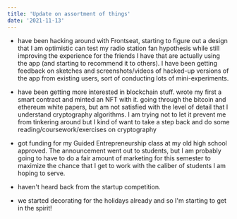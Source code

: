 ```yaml
---
title: 'Update on assortment of things'
date: '2021-11-13'
---
```


 * have been hacking around with Frontseat, starting to figure out a design that I am optimistic can test my radio station fan hypothesis while still improving the experience for the friends I have that are actually using the app (and starting to recommend it to others). I have been getting feedback on sketches and screenshots/videos of hacked-up versions of the app from existing users, sort of conducting lots of mini-experiments.

 * have been getting more interested in blockchain stuff. wrote my first a smart contract and minted an NFT with it. going through the bitcoin and ethereum white papers, but am not satisfied with the level of detail that I understand cryptography algorithms. I am trying not to let it prevent me from tinkering around but I kind of want to take a step back and do some reading/coursework/exercises on cryptography

 * got funding for my Guided Entrepreneurship class at my old high school approved. The announcement went out to students, but I am probably going to have to do a fair amount of marketing for this semester to maximize the chance that I get to work with the caliber of students I am hoping to serve.

 * haven't heard back from the startup competition.
 
 * we started decorating for the holidays already and so I'm starting to get in the spirit!

